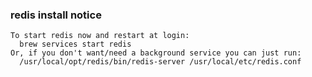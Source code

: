 ### redis install notice

```shell
To start redis now and restart at login:
  brew services start redis
Or, if you don't want/need a background service you can just run:
  /usr/local/opt/redis/bin/redis-server /usr/local/etc/redis.conf
```
